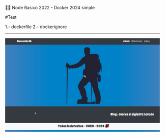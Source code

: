 🥇🥇 Node Basico 2022 - Docker 2024 simple

#Test 

1.- dockerfile
2.- dockerignore

<hr/>
<img src="/main.jpg" />